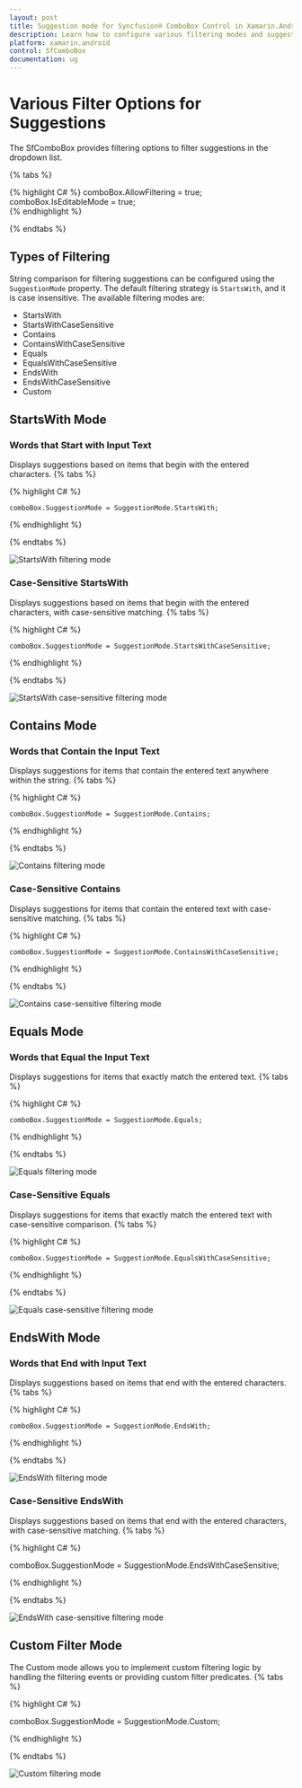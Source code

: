 ```yaml
---
layout: post
title: Suggestion mode for Syncfusion® ComboBox Control in Xamarin.Android
description: Learn how to configure various filtering modes and suggestion display options in SfComboBox
platform: xamarin.android
control: SfComboBox
documentation: ug
---
```


# Various Filter Options for Suggestions

The SfComboBox provides filtering options to filter suggestions in the dropdown list.

{% tabs %}

{% highlight C# %}
comboBox.AllowFiltering = true;
comboBox.IsEditableMode = true;	 
{% endhighlight %}

{% endtabs %}

## Types of Filtering

String comparison for filtering suggestions can be configured using the `SuggestionMode` property. The default filtering strategy is `StartsWith`, and it is case insensitive. The available filtering modes are:

* StartsWith
* StartsWithCaseSensitive
* Contains
* ContainsWithCaseSensitive
* Equals
* EqualsWithCaseSensitive
* EndsWith
* EndsWithCaseSensitive
* Custom

## StartsWith Mode
### Words that Start with Input Text

Displays suggestions based on items that begin with the entered characters.
{% tabs %}

{% highlight C# %}

    comboBox.SuggestionMode = SuggestionMode.StartsWith;   	
	 
{% endhighlight %}

{% endtabs %}
	
![StartsWith filtering mode](images/startswith.png)

### Case-Sensitive StartsWith

Displays suggestions based on items that begin with the entered characters, with case-sensitive matching.
{% tabs %}

{% highlight C# %}
	
	comboBox.SuggestionMode = SuggestionMode.StartsWithCaseSensitive;
	 
{% endhighlight %}

{% endtabs %}
	
![StartsWith case-sensitive filtering mode](images/startswithcasesensitive.png)

## Contains Mode
### Words that Contain the Input Text

Displays suggestions for items that contain the entered text anywhere within the string.
{% tabs %}

{% highlight C# %}
	
	comboBox.SuggestionMode = SuggestionMode.Contains;
	 
{% endhighlight %}

{% endtabs %}
	
![Contains filtering mode](images/contains.png)

### Case-Sensitive Contains

Displays suggestions for items that contain the entered text with case-sensitive matching.
{% tabs %}

{% highlight C# %}
	
	comboBox.SuggestionMode = SuggestionMode.ContainsWithCaseSensitive;
	 
{% endhighlight %}

{% endtabs %}
	
![Contains case-sensitive filtering mode](images/containswithcasesensitive.png)

## Equals Mode
### Words that Equal the Input Text

Displays suggestions for items that exactly match the entered text.
{% tabs %}

{% highlight C# %}
	
	comboBox.SuggestionMode = SuggestionMode.Equals;
	 
{% endhighlight %}

{% endtabs %}
	
![Equals filtering mode](images/equals.png)

### Case-Sensitive Equals

Displays suggestions for items that exactly match the entered text with case-sensitive comparison.
{% tabs %}

{% highlight C# %}
	
	comboBox.SuggestionMode = SuggestionMode.EqualsWithCaseSensitive;
	 
{% endhighlight %}

{% endtabs %}
	
![Equals case-sensitive filtering mode](images/equalswithcasesensitive.png)

## EndsWith Mode
### Words that End with Input Text

Displays suggestions based on items that end with the entered characters.
{% tabs %}

{% highlight C# %}
	
	comboBox.SuggestionMode = SuggestionMode.EndsWith;
	 
{% endhighlight %}

{% endtabs %}
	
![EndsWith filtering mode](images/endswith.png)

### Case-Sensitive EndsWith

Displays suggestions based on items that end with the entered characters, with case-sensitive matching.
{% tabs %}

{% highlight C# %}
	
comboBox.SuggestionMode = SuggestionMode.EndsWithCaseSensitive;
	 
{% endhighlight %}

{% endtabs %}
	
![EndsWith case-sensitive filtering mode](images/endswithcasesensitive.png)

## Custom Filter Mode

The Custom mode allows you to implement custom filtering logic by handling the filtering events or providing custom filter predicates.
{% tabs %}

{% highlight C# %}
	
comboBox.SuggestionMode = SuggestionMode.Custom;
	 
{% endhighlight %}

{% endtabs %}
	
![Custom filtering mode](images/customfilter.png)
